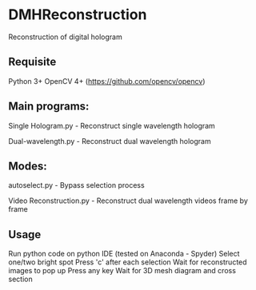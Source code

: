 # DMHReconstruction
Reconstruction of digital hologram

## Requisite
Python 3+
OpenCV 4+ (https://github.com/opencv/opencv)

## Main programs:

Single Hologram.py - Reconstruct single wavelength hologram

Dual-wavelength.py - Reconstruct dual wavelength hologram

## Modes:
autoselect.py - Bypass selection process

Video Reconstruction.py - Reconstruct dual wavelength videos frame by frame

## Usage
Run python code on python IDE (tested on Anaconda - Spyder)
Select one/two bright spot 
Press 'c' after each selection
Wait for reconstructed images to pop up
Press any key
Wait for 3D mesh diagram and cross section


